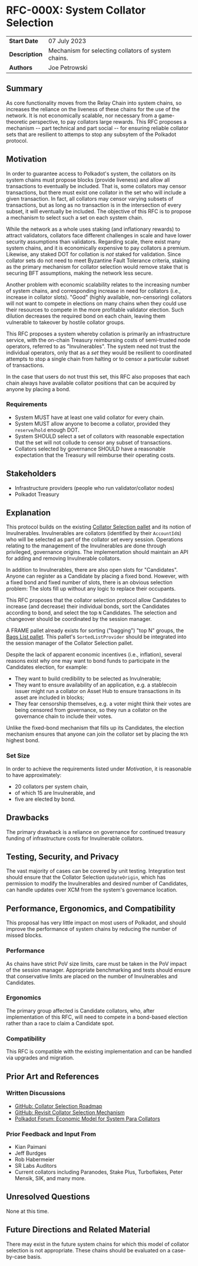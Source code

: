 # RFC-000X: System Collator Selection

|                 |                                                                               |
| --------------- | ----------------------------------------------------------------------------- |
| **Start Date**  | 07 July 2023                                                                  |
| **Description** | Mechanism for selecting collators of system chains.                           |
| **Authors**     | Joe Petrowski                                                                 |

## Summary

As core functionality moves from the Relay Chain into system chains, so increases the reliance on
the liveness of these chains for the use of the network. It is not economically scalable, nor
necessary from a game-theoretic perspective, to pay collators large rewards. This RFC proposes a
mechanism -- part technical and part social -- for ensuring reliable collator sets that are
resilient to attemps to stop any subsytem of the Polkadot protocol.

## Motivation

In order to guarantee access to Polkadot's system, the collators on its system chains must propose
blocks (provide liveness) and allow all transactions to eventually be included. That is, some
collators may censor transactions, but there must exist one collator in the set who will include a
given transaction. In fact, all collators may censor varying subsets of transactions, but as long
as no transaction is in the intersection of every subset, it will eventually be included. The
objective of this RFC is to propose a mechanism to select such a set on each system chain.

While the network as a whole uses staking (and inflationary rewards) to attract validators,
collators face different challenges in scale and have lower security assumptions than validators.
Regarding scale, there exist many system chains, and it is economically expensive to pay collators
a premium. Likewise, any staked DOT for collation is _not_ staked for validation. Since collator
sets do not need to meet Byzantine Fault Tolerance criteria, staking as the primary mechanism for
collator selection would remove stake that is securing BFT assumptions, making the network less
secure.

Another problem with economic scalability relates to the increasing number of system chains, and
corresponding increase in need for collators (i.e., increase in collator slots). "Good" (highly
available, non-censoring) collators will not want to compete in elections on many chains when they
could use their resources to compete in the more profitable validator election. Such dilution
decreases the required bond on each chain, leaving them vulnerable to takeover by hostile
collator groups.

This RFC proposes a system whereby collation is primarily an infrastructure service, with the
on-chain Treasury reimbursing costs of semi-trusted node operators, referred to as "Invulnerables".
The system need not trust the individual operators, only that as a _set_ they would be resilient to
coordinated attempts to stop a single chain from halting or to censor a particular subset of
transactions.

In the case that users do not trust this set, this RFC also proposes that each chain always have
available collator positions that can be acquired by anyone by placing a bond.

### Requirements

- System MUST have at least one valid collator for every chain.
- System MUST allow anyone to become a collator, provided they `reserve`/`hold` enough DOT.
- System SHOULD select a set of collators with reasonable expectation that the set will not collude
  to censor any subset of transactions.
- Collators selected by governance SHOULD have a reasonable expectation that the Treasury will
  reimburse their operating costs.

## Stakeholders

- Infrastructure providers (people who run validator/collator nodes)
- Polkadot Treasury

## Explanation

This protocol builds on the existing
[Collator Selection pallet](https://github.com/paritytech/cumulus/tree/b15da70/pallets/collator-selection)
and its notion of Invulnerables. Invulnerables are collators (identified by their `AccountId`s) who
will be selected as part of the collator set every session. Operations relating to the management
of the Invulnerables are done through privileged, governance origins. The implementation should
maintain an API for adding and removing Invulnerable collators.

In addition to Invulnerables, there are also open slots for "Candidates". Anyone can register as a
Candidate by placing a fixed bond. However, with a fixed bond and fixed number of slots, there is
an obvious selection problem: The slots fill up without any logic to replace their occupants.

This RFC proposes that the collator selection protocol allow Candidates to increase (and decrease)
their individual bonds, sort the Candidates according to bond, and select the top `N` Candidates.
The selection and changeover should be coordinated by the session manager.

A FRAME pallet already exists for sorting ("bagging") "top N" groups, the
[Bags List pallet](https://github.com/paritytech/substrate/blob/5032b8d/frame/bags-list/src/lib.rs).
This pallet's `SortedListProvider` should be integrated into the session manager of the Collator
Selection pallet.

Despite the lack of apparent economic incentives (i.e., inflation), several reasons exist why one
may want to bond funds to participate in the Candidates election, for example:

- They want to build credibility to be selected as Invulnerable;
- They want to ensure availability of an application, e.g. a stablecoin issuer might run a collator
  on Asset Hub to ensure transactions in its asset are included in blocks;
- They fear censorship themselves, e.g. a voter might think their votes are being censored from
  governance, so they run a collator on the governance chain to include their votes.

Unlike the fixed-bond mechanism that fills up its Candidates, the election mechanism ensures that
anyone can join the collator set by placing the `Nth` highest bond.

### Set Size

In order to achieve the requirements listed under _Motivation_, it is reasonable to have
approximately:

- 20 collators per system chain,
- of which 15 are Invulnerable, and
- five are elected by bond.

## Drawbacks

The primary drawback is a reliance on governance for continued treasury funding of infrastructure
costs for Invulnerable collators.

## Testing, Security, and Privacy

The vast majority of cases can be covered by unit testing. Integration test should ensure that the
Collator Selection `UpdateOrigin`, which has permission to modify the Invulnerables and desired
number of Candidates, can handle updates over XCM from the system's governance location.

## Performance, Ergonomics, and Compatibility

This proposal has very little impact on most users of Polkadot, and should improve the performance
of system chains by reducing the number of missed blocks.

### Performance

As chains have strict PoV size limits, care must be taken in the PoV impact of the session manager.
Appropriate benchmarking and tests should ensure that conservative limits are placed on the number
of Invulnerables and Candidates.

### Ergonomics

The primary group affected is Candidate collators, who, after implementation of this RFC, will need
to compete in a bond-based election rather than a race to claim a Candidate spot.

### Compatibility

This RFC is compatible with the existing implementation and can be handled via upgrades and
migration.

## Prior Art and References

### Written Discussions

- [GitHub: Collator Selection Roadmap](https://github.com/paritytech/roadmap/issues/34)
- [GitHub: Revisit Collator Selection Mechanism](https://github.com/paritytech/cumulus/issues/1159)
- [Polkadot Forum: Economic Model for System Para Collators](https://forum.polkadot.network/t/economic-model-for-system-para-collators/1010)

### Prior Feedback and Input From

- Kian Paimani
- Jeff Burdges
- Rob Habermeier
- SR Labs Auditors
- Current collators including Paranodes, Stake Plus, Turboflakes, Peter Mensik, SIK, and many more.

## Unresolved Questions

None at this time.

## Future Directions and Related Material

There may exist in the future system chains for which this model of collator selection is not
appropriate. These chains should be evaluated on a case-by-case basis.

